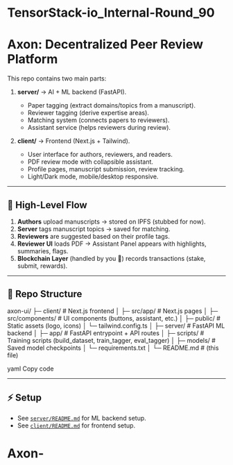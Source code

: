 # TensorStack-io_Internal-Round_90
# Axon: Decentralized Peer Review Platform

This repo contains two main parts:

1. **server/** → AI + ML backend (FastAPI).
   - Paper tagging (extract domains/topics from a manuscript).
   - Reviewer tagging (derive expertise areas).
   - Matching system (connects papers to reviewers).
   - Assistant service (helps reviewers during review).

2. **client/** → Frontend (Next.js + Tailwind).
   - User interface for authors, reviewers, and readers.
   - PDF review mode with collapsible assistant.
   - Profile pages, manuscript submission, review tracking.
   - Light/Dark mode, mobile/desktop responsive.

---

## 🔗 High-Level Flow

1. **Authors** upload manuscripts → stored on IPFS (stubbed for now).
2. **Server** tags manuscript topics → saved for matching.
3. **Reviewers** are suggested based on their profile tags.
4. **Reviewer UI** loads PDF → Assistant Panel appears with highlights, summaries, flags.
5. **Blockchain Layer** (handled by you 🙂) records transactions (stake, submit, rewards).

---

## 📂 Repo Structure

axon-ui/
├─ client/ # Next.js frontend
│ ├─ src/app/ # Next.js pages
│ ├─ src/components/ # UI components (buttons, assistant, etc.)
│ ├─ public/ # Static assets (logo, icons)
│ └─ tailwind.config.ts
│
├─ server/ # FastAPI ML backend
│ ├─ app/ # FastAPI entrypoint + API routes
│ ├─ scripts/ # Training scripts (build_dataset, train_tagger, eval_tagger)
│ ├─ models/ # Saved model checkpoints
│ └─ requirements.txt
│
└─ README.md # (this file)

yaml
Copy code

---

## ⚡ Setup

- See [`server/README.md`](./server/README.md) for ML backend setup.  
- See [`client/README.md`](./client/README.md) for frontend setup.  
# Axon-
